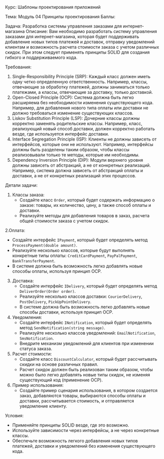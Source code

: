 Курс: Шаблоны проектирования приложений

Тема: Модуль 04 Принципы проектирования
Баллы: 

Задача: Разработка системы управления заказами для интернет-магазина
Описание:
Вам необходимо разработать систему управления заказами для интернет-магазина, которая будет поддерживать добавление новых типов платежей и доставок, отправку уведомлений клиентам и возможность расчета стоимости заказа с учетом различных скидок. При этом следует применять принципы SOLID для создания гибкого и поддерживаемого кода.

Требования:
1. Single-Responsibility Principle (SRP): Каждый класс должен иметь одну четко определенную ответственность. Например, классы, отвечающие за обработку платежей, должны заниматься только платежами, а классы, отвечающие за доставку, только доставкой.
2. Open-Closed Principle (OCP): Система должна быть легко расширяема без необходимости изменения существующего кода. Например, для добавления нового типа оплаты или доставки не должно требоваться изменение существующих классов.
3. Liskov Substitution Principle (LSP): Дочерние классы должны корректно заменять родительские классы. Например, класс, реализующий новый способ доставки, должен корректно работать везде, где используется интерфейс доставки.
4. Interface Segregation Principle (ISP): Клиенты не должны зависеть от интерфейсов, которые они не используют. Например, интерфейсы должны быть разделены таким образом, чтобы классы реализовывали только те методы, которые им необходимы.
5. Dependency Inversion Principle (DIP): Модули верхнего уровня должны зависеть от абстракций, а не от конкретных реализаций. Например, система должна зависеть от абстракций оплаты и доставки, а не от конкретных реализаций этих процессов.

Детали задачи:
1. Классы заказа:
   - Создайте класс `Order`, который будет содержать информацию о заказе: товары, их количество, цену, а также способ оплаты и доставки.
   - Реализуйте методы для добавления товаров в заказ, расчета общей стоимости заказа с учетом скидок.

2.Оплата:
   - Создайте интерфейс `IPayment`, который будет определять метод `ProcessPayment(double amount)`.
   - Реализуйте несколько классов, которые будут выполнять конкретные типы оплаты: `CreditCardPayment`, `PayPalPayment`, `BankTransferPayment`.
   - В системе должна быть возможность легко добавлять новые способы оплаты, используя принцип OCP.
3. Доставка:
   - Создайте интерфейс `IDelivery`, который будет определять метод `DeliverOrder(Order order)`.
   - Реализуйте несколько классов доставки: `CourierDelivery`, `PostDelivery`, `PickUpPointDelivery`.
   - В системе должна быть возможность легко добавлять новые способы доставки, используя принцип OCP.
4. Уведомления:
   - Создайте интерфейс `INotification`, который будет определять метод `SendNotification(string message)`.
   - Реализуйте несколько классов уведомлений: `EmailNotification`, `SmsNotification`.
   - Внедрите механизм уведомлений для клиентов при изменении статуса заказа.
5. Расчет стоимости:
   - Создайте класс `DiscountCalculator`, который будет рассчитывать скидки на основе различных правил.
   - Расчет скидок должен быть реализован таким образом, чтобы можно было легко добавлять новые типы скидок, не изменяя существующий код (применение OCP).
6. Пример использования:
   - Создайте пример сценария использования, в котором создается заказ, добавляются товары, выбираются способы оплаты и доставки, рассчитывается стоимость, и отправляется уведомление клиенту.

Условия:
- Применяйте принципы SOLID везде, где это возможно.
- Используйте зависимости через интерфейсы, а не через конкретные классы.
- Обеспечьте возможность легкого добавления новых типов платежей, доставки и уведомлений без изменения существующего кода.


